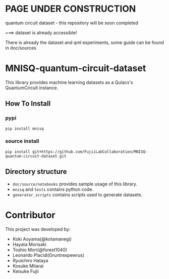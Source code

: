 # PAGE UNDER CONSTRUCTION
quantum circuit dataset - this repository will be soon completed

===> dataset is already accessible!

There is already the dataset and qml experiments, some guide can be found in doc/sources

# MNISQ-quantum-circuit-dataset

This library provides machine learning datasets as a Qulacs's QuantumCircuit instance.

## How To Install

### pypi
```
pip install mnisq
```

### source install
```
pip install git+https://github.com/FujiiLabCollaboration/MNISQ-quantum-circuit-dataset.git
```

## Directory structure
- `doc/source/notebooks` provides sample usage of this library.
- `mnisq` and `tests` contains python code.
- `generator_scripts` contains scripts used to generate datasets.

# Contributor
This project was developed by:
- Koki Aoyama(@kotamanegi)
- Hayata Morisaki
- Toshio Mori(@forest1040)
- Leonardo Placidi(Gruntrexpewrus)
- Ryuichiro Hataya
- Kosuke Mitarai
- Keisuke Fujii

